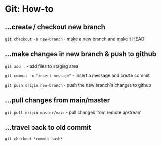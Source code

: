 Git: How-to
=

...create / checkout new branch
-

`git checkout -b new-branch` - make a 	new branch and make it HEAD

...make changes in new branch & push to github
-

`git add .` - add files to staging area

`git commit -m "insert message"` - insert a message and create commit

`git push origin new-branch` - push the new branch's changes to github 

...pull changes from main/master
-

`git pull origin master/main` - pull changes from remote upstream 

...travel back to old commit
-
`git checkout *commit hash*`